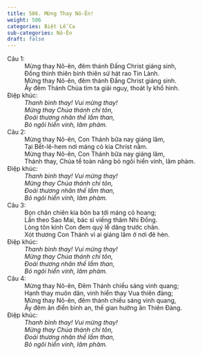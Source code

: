 ```yaml
---
title: 506. Mừng Thay Nô-Ên!
weight: 506
categories: Biệt Lễ Ca
sub-categories: Nô-Ên
draft: false
---
```

<dl><dt>Câu 1:</dt><dd data-verse="1">Mừng thay Nô-ên, đêm thánh Đấng Christ giáng sinh, <br/>Đồng thinh thiên binh thiên sứ hát rao Tin Lành. <br/>Mừng thay Nô-ên, đêm thánh Đấng Christ giáng sinh. <br/>Ấy đêm Thánh Chúa tìm ta giải nguy, thoát ly khổ hình. </dd><dt>Điệp khúc:</dt><dd data-chorus="1"><em> Thanh bình thay! Vui mừng thay! <br/>Mừng thay Chúa thánh chí tôn, <br/>Đoái thương nhân thế lầm than, <br/>Bỏ ngôi hiển vinh, lâm phàm. </em></dd><dt>Câu 2:</dt><dd data-verse="2">Mừng thay Nô-ên, Con Thánh bữa nay giáng lâm, <br/>Tại Bết-lê-hem nơi máng cỏ kia Christ nằm. <br/>Mừng thay Nô-ên, Con Thánh bữa nay giáng lâm, <br/>Thánh thay, Chúa tể toàn năng bỏ ngôi hiển vinh, lâm phàm. </dd><dt>Điệp khúc:</dt><dd data-chorus="1"><em> Thanh bình thay! Vui mừng thay! <br/>Mừng thay Chúa thánh chí tôn, <br/>Đoái thương nhân thế lầm than, <br/>Bỏ ngôi hiển vinh, lâm phàm. </em></dd><dt>Câu 3:</dt><dd data-verse="3">Bọn chăn chiên kia bôn ba tới máng cỏ hoang; <br/>Lần theo Sao Mai, bác sĩ viếng thăm Nhi Đồng. <br/>Lòng tôn kính Con đem quý lễ dâng trước chân. <br/>Xót thương Con Thánh vì ai giáng lâm ở nơi đê hèn. </dd><dt>Điệp khúc:</dt><dd data-chorus="1"><em> Thanh bình thay! Vui mừng thay! <br/>Mừng thay Chúa thánh chí tôn, <br/>Đoái thương nhân thế lầm than, <br/>Bỏ ngôi hiển vinh, lâm phàm. </em></dd><dt>Câu 4:</dt><dd data-verse="4">Mừng thay Nô-ên, Đêm Thánh chiếu sáng vinh quang; <br/>Hạnh thay muôn dân, vinh hiển thay Vua thiên đàng; <br/>Mừng thay Nô-ên, đêm thánh chiếu sáng vinh quang, <br/>Ấy đêm ân điển bình an, thế gian hưởng ân Thiên Đàng. </dd><dt>Điệp khúc:</dt><dd data-chorus="1"><em> Thanh bình thay! Vui mừng thay! <br/>Mừng thay Chúa thánh chí tôn, <br/>Đoái thương nhân thế lầm than, <br/>Bỏ ngôi hiển vinh, lâm phàm. </em></dd></dl>